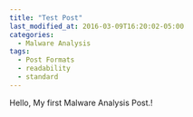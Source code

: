 ```yaml
---
title: "Test Post"
last_modified_at: 2016-03-09T16:20:02-05:00
categories:
  - Malware Analysis
tags:
  - Post Formats
  - readability
  - standard
---
```


Hello, My first Malware Analysis Post.!